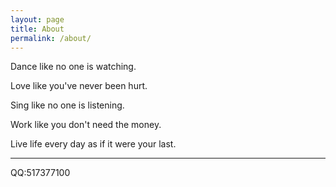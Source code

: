 ```yaml
---
layout: page
title: About
permalink: /about/
---
```


Dance like no one is watching.

Love like you've never been hurt.

Sing like no one is listening.

Work like you don't need the money.

Live life every day as if it were your last.

---

QQ:517377100